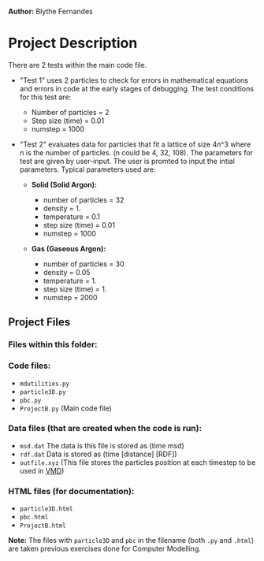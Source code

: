 **Author:** Blythe Fernandes

# Project Description

There are 2 tests within the main code file.

- "Test 1" uses 2 particles to check for errors in mathematical equations and errors in code at the early stages of debugging. The test conditions for this test are:
 	- Number of particles = 2
	- Step size (time) = 0.01
	- numstep = 1000

- "Test 2" evaluates data for particles that fit a lattice of size 4n^3 where n is the number of particles. (n could be 4, 32, 108). The parameters for test are given by user-input. The user is promted to input the intial parameters. Typical parameters used are:

    - **Solid (Solid Argon):**
        - number of particles = 32
        - density = 1.
        - temperature = 0.1
        - step size (time) = 0.01
        - numstep = 1000		

    - **Gas (Gaseous Argon):**
        - number of particles = 30
        - density = 0.05
        - temperature = 1.
        - step size (time) = 1.
        - numstep = 2000

## Project Files
### Files within this folder:
### Code files:
 - `mdutilities.py`
 - `particle3D.py`
 - `pbc.py`
 - `ProjectB.py` (Main code file)

### Data files (that are created when the code is run):
 - `msd.dat` 
	The data is this file is stored as (time msd)
 - `rdf.dat`
	Data is stored as (time \[distance\] \[RDF\])
 - `outfile.xyz` (This file stores the particles position at each timestep to be used in [VMD](https://www.ks.uiuc.edu/Research/vmd/))

### HTML files (for documentation):
 - `particle3D.html`
 - `pbc.html`
 - `ProjectB.html`

**Note:** The files with `particle3D` and `pbc` in the filename (both `.py` and `.html`) are taken previous exercises done for Computer Modelling.

